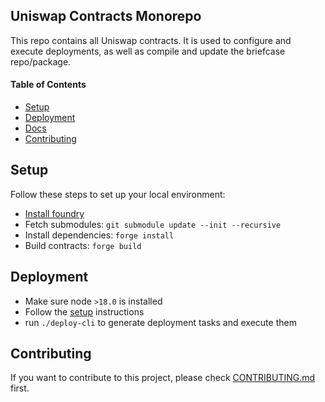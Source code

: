 ## Uniswap Contracts Monorepo

This repo contains all Uniswap contracts. It is used to configure and execute deployments, as well as compile and update the briefcase repo/package.

#### Table of Contents

- [Setup](#setup)
- [Deployment](#deployment)
- [Docs](#docs)
- [Contributing](#contributing)

## Setup

Follow these steps to set up your local environment:

- [Install foundry](https://book.getfoundry.sh/getting-started/installation)
- Fetch submodules: `git submodule update --init --recursive`
- Install dependencies: `forge install`
- Build contracts: `forge build`

## Deployment

- Make sure node `>18.0` is installed
- Follow the [setup](#setup) instructions
- run `./deploy-cli` to generate deployment tasks and execute them

## Contributing

If you want to contribute to this project, please check [CONTRIBUTING.md](CONTRIBUTING.md) first.
